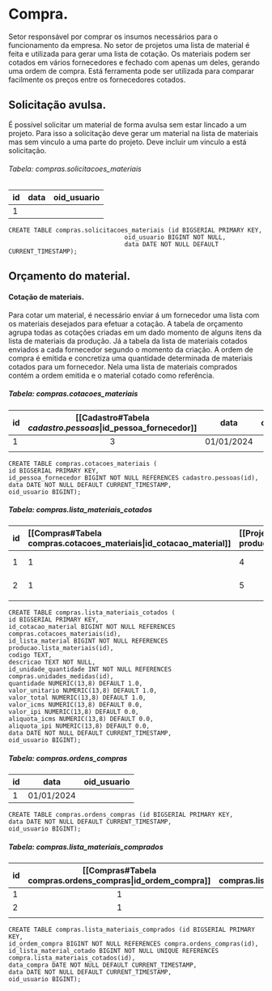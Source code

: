 # Compra.
Setor responsável por comprar os insumos necessários para o funcionamento da empresa. No setor de projetos uma lista de material é feita e utilizada para gerar uma lista de cotação. Os materiais podem ser cotados em vários fornecedores e fechado com apenas um deles, gerando uma ordem de compra. Está ferramenta pode ser utilizada para comparar facilmente os preços entre os fornecedores cotados.
## Solicitação avulsa.
É possível solicitar um material de forma avulsa sem estar lincado a um projeto. Para isso a solicitação deve gerar um material na lista de materiais mas sem vinculo a uma parte do projeto. Deve incluir um vinculo a está solicitação.
###### Tabela: compras.solicitacoes_materiais
| id | data | oid_usuario |
| :--- | :--: | ---- |
| 1 |  |  |
```
CREATE TABLE compras.solicitacoes_materiais (id BIGSERIAL PRIMARY KEY,   
                                oid_usuario BIGINT NOT NULL, 
                                data DATE NOT NULL DEFAULT CURRENT_TIMESTAMP);
```

## Orçamento do material.
#### Cotação de materiais.
Para cotar um material, é necessário enviar á um fornecedor uma lista com os materiais desejados para efetuar a cotação. A tabela de orçamento agrupa todas as cotações criadas em um dado momento de alguns itens da lista de materiais da produção. Já a tabela da lista de materiais cotados enviados a cada fornecedor segundo o momento da criação.
A ordem de compra é emitida e concretiza uma quantidade determinada de materiais cotados para um fornecedor. Nela uma lista de materiais comprados contém a ordem emitida e o material cotado como referência.

##### Tabela: compras.cotacoes_materiais
| id | [[Cadastro#Tabela *cadastro.pessoas*\|id_pessoa_fornecedor]] | data | oid_usuario |
| :--- | :--: | :--: | ---- |
| 1 | 3 | 01/01/2024 |  |
|  |  |  |  |
```
CREATE TABLE compras.cotacoes_materiais (
id BIGSERIAL PRIMARY KEY,
id_pessoa_fornecedor BIGINT NOT NULL REFERENCES cadastro.pessoas(id),
data DATE NOT NULL DEFAULT CURRENT_TIMESTAMP,
oid_usuario BIGINT);
```
##### Tabela: compras.lista_materiais_cotados
| id | [[Compras#Tabela compras.cotacoes_materiais\|id_cotacao_material]] | [[Projetos#Tabela producao.lista_materiais\|id_lista_materiais]] | codigo | descricao | [[Cadastro#Tabela cadastro.unidades_medidas\|id_unidade_quantidade]] | quantidade | valor_unitario | valor_total | valor_icms | valor_ipi | aliquota_icms | aliquota_ipi | data | oid_usuario |
| :--- | :--- | :--- | :--- | :--- | :--: | :--: | :--: | :--: | :--: | :--: | :--: | :--: | :--: | :--: |
| 1 | 1 | 4 | 7202-01-02 | SAE-1020 BLOCO 12,7x84x84mm | UN | 6 |  |  |  |  |  |  | 01/01/2024 |  |
| 2 | 1 | 5 | 7202-01-03 | SAE-1020 CHAPA 2,5x1074x1280mm | UN | 2 |  |  |  |  |  |  | 03/01/2024 |  |
|  |  |  |  |  |  |  |  |  |  |  |  |  |  |  |
```
CREATE TABLE compras.lista_materiais_cotados (
id BIGSERIAL PRIMARY KEY,
id_cotacao_material BIGINT NOT NULL REFERENCES compras.cotacoes_materiais(id),
id_lista_material BIGINT NOT NULL REFERENCES producao.lista_materiais(id),
codigo TEXT,
descricao TEXT NOT NULL,
id_unidade_quantidade INT NOT NULL REFERENCES compras.unidades_medidas(id),
quantidade NUMERIC(13,8) DEFAULT 1.0,
valor_unitario NUMERIC(13,8) DEFAULT 1.0,
valor_total NUMERIC(13,8) DEFAULT 1.0,
valor_icms NUMERIC(13,8) DEFAULT 0.0,
valor_ipi NUMERIC(13,8) DEFAULT 0.0,
aliquota_icms NUMERIC(13,8) DEFAULT 0.0,
aliquota_ipi NUMERIC(13,8) DEFAULT 0.0,
data DATE NOT NULL DEFAULT CURRENT_TIMESTAMP,
oid_usuario BIGINT);
```
##### Tabela: compras.ordens_compras
| id | data | oid_usuario |
| :--- | :--: | ---- |
| 1 | 01/01/2024 |  |

```
CREATE TABLE compras.ordens_compras (id BIGSERIAL PRIMARY KEY,
data DATE NOT NULL DEFAULT CURRENT_TIMESTAMP,
oid_usuario BIGINT);
```
##### Tabela: compras.lista_materiais_comprados
| id | [[Compras#Tabela compras.ordens_compras\|id_ordem_compra]] | [[Compras#Tabela compras.lista_materiais_cotados\|id_lista_material_cotado]] | data_compra | data | oid_usuario |
| :--- | :--: | :--: | :--: | :--: | ---- |
| 1 | 1 | 1 | 01/01/2024 | 01/01/2024 |  |
| 2 | 1 | 2 | 04/01/2024 | 04/01/2024 |  |
|  |  |  |  |  |  |
```
CREATE TABLE compras.lista_materiais_comprados (id BIGSERIAL PRIMARY KEY,
id_ordem_compra BIGINT NOT NULL REFERENCES compra.ordens_compras(id),
id_lista_material_cotado BIGINT NOT NULL UNIQUE REFERENCES compra.lista_materiais_cotados(id),
data_compra DATE NOT NULL DEFAULT CURRENT_TIMESTAMP,
data DATE NOT NULL DEFAULT CURRENT_TIMESTAMP,
oid_usuario BIGINT);
```
